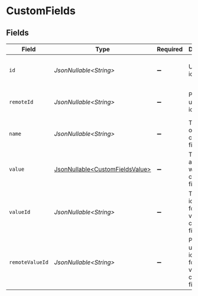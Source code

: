 # CustomFields


## Fields

| Field                                                                            | Type                                                                             | Required                                                                         | Description                                                                      | Example                                                                          |
| -------------------------------------------------------------------------------- | -------------------------------------------------------------------------------- | -------------------------------------------------------------------------------- | -------------------------------------------------------------------------------- | -------------------------------------------------------------------------------- |
| `id`                                                                             | *JsonNullable\<String>*                                                          | :heavy_minus_sign:                                                               | Unique identifier                                                                | 8187e5da-dc77-475e-9949-af0f1fa4e4e3                                             |
| `remoteId`                                                                       | *JsonNullable\<String>*                                                          | :heavy_minus_sign:                                                               | Provider's unique identifier                                                     | 8187e5da-dc77-475e-9949-af0f1fa4e4e3                                             |
| `name`                                                                           | *JsonNullable\<String>*                                                          | :heavy_minus_sign:                                                               | The name of the custom field.                                                    | Training Completion Status                                                       |
| `value`                                                                          | [JsonNullable\<CustomFieldsValue>](../../models/components/CustomFieldsValue.md) | :heavy_minus_sign:                                                               | The value associated with the custom field.                                      | Completed                                                                        |
| `valueId`                                                                        | *JsonNullable\<String>*                                                          | :heavy_minus_sign:                                                               | The unique identifier for the value of the custom field.                         | value_456                                                                        |
| `remoteValueId`                                                                  | *JsonNullable\<String>*                                                          | :heavy_minus_sign:                                                               | Provider's unique identifier for the value of the custom field.                  | e3cb75bf-aa84-466e-a6c1-b8322b257a48                                             |